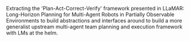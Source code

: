 Extracting the 'Plan-Act-Correct-Verify' framework presented in LLaMAR: Long-Horizon Planning for Multi-Agent Robots in Partially Observable Environments to build abstractions and interfaces around to build a more generalist upstream multi-agent team planning and execution framework with LMs at the helm.
